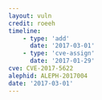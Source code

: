 ```yaml
---
layout: vuln
credit: roeeh
timeline:
    - type: 'add'
      date: '2017-03-01'
    - type: 'cve-assign'
      date: '2017-01-29'
cve: CVE-2017-5622
alephid: ALEPH-2017004     
date: '2017-03-01'
---
```

